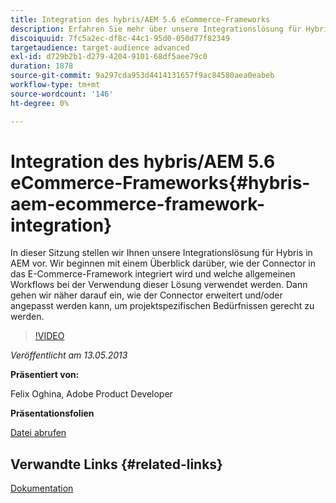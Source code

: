 ```yaml
---
title: Integration des hybris/AEM 5.6 eCommerce-Frameworks
description: Erfahren Sie mehr über unsere Integrationslösung für Hybris in AEM. Wir beginnen mit einem Überblick darüber, wie der Connector in das E-Commerce-Framework integriert wird und welche allgemeinen Workflows bei der Verwendung dieser Lösung verwendet werden. Dann gehen wir näher darauf ein, wie der Connector erweitert und/oder angepasst werden kann, um projektspezifischen Bedürfnissen gerecht zu werden.
discoiquuid: 7fc5a2ec-df8c-44c1-95d0-050d77f82349
targetaudience: target-audience advanced
exl-id: d729b2b1-d279-4204-9101-68df5aee79c0
duration: 1878
source-git-commit: 9a297cda953d4414131657f9ac84580aea0eabeb
workflow-type: tm+mt
source-wordcount: '146'
ht-degree: 0%

---
```


# Integration des hybris/AEM 5.6 eCommerce-Frameworks{#hybris-aem-ecommerce-framework-integration}

In dieser Sitzung stellen wir Ihnen unsere Integrationslösung für Hybris in AEM vor. Wir beginnen mit einem Überblick darüber, wie der Connector in das E-Commerce-Framework integriert wird und welche allgemeinen Workflows bei der Verwendung dieser Lösung verwendet werden. Dann gehen wir näher darauf ein, wie der Connector erweitert und/oder angepasst werden kann, um projektspezifischen Bedürfnissen gerecht zu werden.

>[!VIDEO](https://video.tv.adobe.com/v/19578/?quality=9)

*Veröffentlicht am 13.05.2013*

**Präsentiert von:**

Felix Oghina, Adobe Product Developer

**Präsentationsfolien**

[Datei abrufen](assets/hybris-aem-5-6-ecommerce-framework-integration.pdf)

## Verwandte Links {#related-links}

[Dokumentation](https://docs.adobe.com/content/docs/en/cq/5-6-1/ecommerce/eCommerce-framework.html#Deploying%20eCommerce%20with%20hybris)

<!--
[Get back to the Overview](https://helpx.adobe.com/experience-manager/kt/eseminars/gems/aem-index.html)
-->
